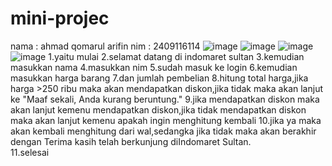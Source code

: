 # mini-projec
nama : ahmad qomarul arifin 
nim : 2409116114
![image](https://github.com/user-attachments/assets/9b6c97b2-60e6-4201-b3f4-a678e14cb55b)
![image](https://github.com/user-attachments/assets/87fe7596-06fc-4b0c-ad28-ecf434bc1670)
![image](https://github.com/user-attachments/assets/c7956309-5c13-46c2-b5ab-e47da8010c14)
![image](https://github.com/user-attachments/assets/93e67a57-8b73-4eed-b712-77b5ee349046)
1.yaitu mulai
2.selamat datang di indomaret sultan
3.kemudian masukkan nama
4.masukkan nim
5.sudah masuk ke login
6.kemudian masukkan harga barang
7.dan jumlah pembelian
8.hitung total harga,jika harga >250 ribu maka akan mendapatkan diskon,jika tidak maka akan lanjut ke "Maaf sekali, Anda kurang beruntung."
9.jika mendapatkan diskon maka akan lanjut kemenu mendapatkan diskon,jika tidak mendapatkan diskon maka akan lanjut kemenu apakah ingin menghitung kembali
10.jika ya maka akan kembali menghitung dari wal,sedangka jika tidak maka akan berakhir dengan Terima kasih telah berkunjung diIndomaret Sultan.  
11.selesai
